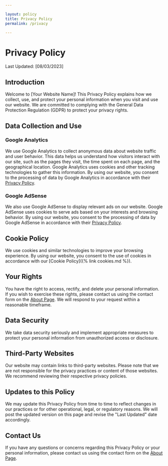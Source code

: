 ```yaml
---

layout: policy
title: Privacy Policy
permalink: /privacy

---
```


# Privacy Policy

Last Updated: [08/03/2023]

## Introduction

Welcome to [Your Website Name]! This Privacy Policy explains how we collect, use, and protect your personal information when you visit and use our website. We are committed to complying with the General Data Protection Regulation (GDPR) to protect your privacy rights.

## Data Collection and Use

### Google Analytics

We use Google Analytics to collect anonymous data about website traffic and user behavior. This data helps us understand how visitors interact with our site, such as the pages they visit, the time spent on each page, and the geographical location. Google Analytics uses cookies and other tracking technologies to gather this information. By using our website, you consent to the processing of data by Google Analytics in accordance with their [Privacy Policy](https://policies.google.com/privacy).

### Google AdSense

We also use Google AdSense to display relevant ads on our website. Google AdSense uses cookies to serve ads based on your interests and browsing behavior. By using our website, you consent to the processing of data by Google AdSense in accordance with their [Privacy Policy](https://policies.google.com/privacy).

## Cookie Policy

We use cookies and similar technologies to improve your browsing experience. By using our website, you consent to the use of cookies in accordance with our [Cookie Policy]({% link cookies.md %}).

## Your Rights

You have the right to access, rectify, and delete your personal information. If you wish to exercise these rights, please contact us using the contact form on the [About Page](https://eontec.github.io/about). We will respond to your request within a reasonable timeframe.

## Data Security

We take data security seriously and implement appropriate measures to protect your personal information from unauthorized access or disclosure.

## Third-Party Websites

Our website may contain links to third-party websites. Please note that we are not responsible for the privacy practices or content of those websites. We recommend reviewing their respective privacy policies.

## Updates to this Policy

We may update this Privacy Policy from time to time to reflect changes in our practices or for other operational, legal, or regulatory reasons. We will post the updated version on this page and revise the "Last Updated" date accordingly.

## Contact Us

If you have any questions or concerns regarding this Privacy Policy or your personal information, please contact us using the contact form on the [About Page](https://eontec.github.io/about).

